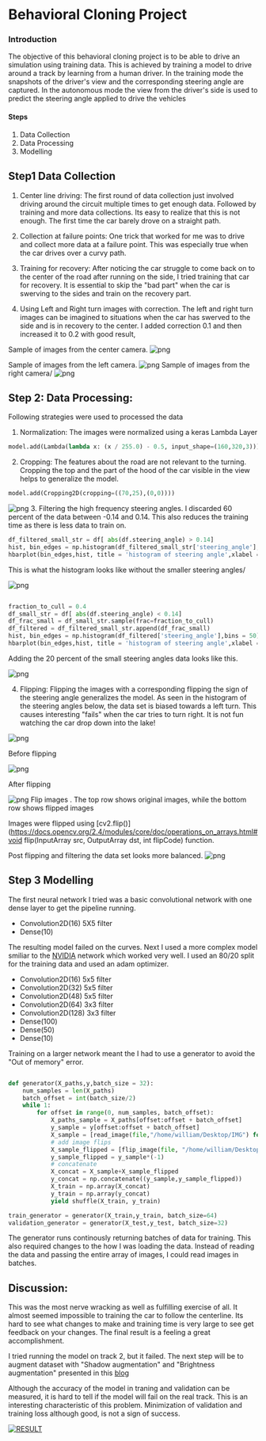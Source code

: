 
# Behavioral Cloning Project


###  Introduction 

The objective of this behavioral cloning project is to be able to drive an simulation using training data. This is achieved by training a model to drive around a track by learning from a human driver. In the training mode the snapshots of the driver's view and the corresponding steering angle are captured. In the autonomous mode the view from the driver's side is used to predict the steering angle applied to drive the vehicles 



#### Steps
1. Data Collection
2. Data Processing 
3. Modelling 


## Step1 Data Collection 
1. Center line driving: The first round of data collection just involved driving around the circuit multiple times to get enough data. Followed by training and more data collections. Its easy to realize that this is not enough. The first time the car barely drove on a straight path. 

2. Collection at failure points: One trick  that worked for me was to drive and collect more data at a failure point. This was especially true when the car drives over a curvy path.

3. Training for recovery: After noticing the car struggle to come back on to the center of the road after running on the side, I tried training that car for recovery. It is essential to skip the "bad part" when the car is swerving to the sides and train on the recovery part. 

4. Using Left and Right turn images with correction. The left and right turn images can be imagined to situations when the car has swerved to the side and is in recovery to the center. I added correction 0.1 and then increased it to 0.2 with good result,

Sample of images from the center camera.
![png](images/output_11_0.png)

Sample of images from the left camera.
![png](images/output_12_0.png)
Sample of images from the right camera/
![png](images/output_13_0.png)

## Step 2: Data Processing: 
Following strategies were used to processed the data
1. Normalization: The images were normalized using a keras Lambda Layer
```python
model.add(Lambda(lambda x: (x / 255.0) - 0.5, input_shape=(160,320,3)))
```
2. Cropping: The features about the road are not relevant to the turning. Cropping the top and the part of the hood of the car visible in the view helps to generalize the model. 
```python
model.add(Cropping2D(cropping=((70,25),(0,0))))
```


![png](images/output_16_0.png)
3. Filtering the high frequency steering angles. I discarded 60 percent of the data between -0.14 and 0.14. This also reduces the training time as there is less data to train on.


```python
df_filtered_small_str = df[ abs(df.steering_angle) > 0.14]
hist, bin_edges = np.histogram(df_filtered_small_str['steering_angle'],bins = 50)
hbarplot(bin_edges,hist, title = 'histogram of steering angle',xlabel = 'freq',ylabel='steering angle',xsize = 5,ysize =20)

```
This is what the histogram looks like without the smaller steering angles/

![png](images/output_18_0.png)



```python

fraction_to_cull = 0.4
df_small_str = df[ abs(df.steering_angle) < 0.14]
df_frac_small = df_small_str.sample(frac=fraction_to_cull)
df_filtered = df_filtered_small_str.append(df_frac_small)
hist, bin_edges = np.histogram(df_filtered['steering_angle'],bins = 50)
hbarplot(bin_edges,hist, title = 'histogram of steering angle',xlabel = 'freq',ylabel='steering angle',xsize = 5,ysize =20)

```
Adding the 20 percent of the small steering angles data looks like this. 

![png](images/output_19_0.png)

4. Flipping: Flipping the images with a corresponding flipping the sign of the steering angle generalizes the model. As seen in the histogram of the steering angles below, the data set is biased towards a left turn. This causes interesting "fails" when the car tries to turn right. It is not fun watching the car drop down into the lake!

![png](images/fail.png)

 Before  flipping 

![png](images/output_21_0.png)

After flipping 

![png](images/output_22_0.png) 
Flip images . The top row shows original images, while the bottom row shows flipped images 



Images were flipped using   [cv2.flip()](https://docs.opencv.org/2.4/modules/core/doc/operations_on_arrays.html#void flip(InputArray src, OutputArray dst, int flipCode) function.

Post flipping and filtering the data set looks more balanced. 
![png](images/output_25_0.png)


## Step 3 Modelling
The first neural network I tried was a basic convolutional network with one dense layer to get the pipeline running.

* Convolution2D(16) 5X5 filter
* Dense(10)

The resulting model failed on the curves. 
Next I used a more complex model smiliar to the [NVIDIA](https://images.nvidia.com/content/tegra/automotive/images/2016/solutions/pdf/end-to-end-dl-using-px.pdf) network which worked very well. I used an 80/20 split for the training data and used an adam optimizer. 

* Convolution2D(16) 5x5 filter 
* Convolution2D(32) 5x5 filter 
* Convolution2D(48) 5x5 filter
* Convolution2D(64) 3x3 filter 
* Convolution2D(128) 3x3 filter 
* Dense(100)
* Dense(50)
* Dense(10)

Training on a larger network meant the I had to use a generator to avoid the "Out of memory" error. 


```python

def generator(X_paths,y,batch_size = 32):
    num_samples = len(X_paths)
    batch_offset = int(batch_size/2)
    while 1:
        for offset in range(0, num_samples, batch_offset):
            X_paths_sample = X_paths[offset:offset + batch_offset]
            y_sample = y[offset:offset + batch_offset]
            X_sample = [read_image(file,"/home/william/Desktop/IMG") for file in X_paths_sample]
            # add image flips
            X_sample_flipped = [flip_image(file, "/home/william/Desktop/IMG") for file in X_paths_sample]
            y_sample_flipped = y_sample*(-1)
            # concatenate
            X_concat = X_sample+X_sample_flipped
            y_concat = np.concatenate((y_sample,y_sample_flipped))
            X_train = np.array(X_concat)
            y_train = np.array(y_concat)
            yield shuffle(X_train, y_train)

train_generator = generator(X_train,y_train, batch_size=64)
validation_generator = generator(X_test,y_test, batch_size=32)

```
The generator runs continously returning batches of data for training. This also required changes to the how I was loading the data. Instead of reading the data and passing the entire array of images, I could read images in batches. 


## Discussion:
This was the most nerve wracking as well as fulfilling exercise of all. It almost seemed impossible to training the car to follow the centerline. Its hard to see what changes to make and training time is very large to see get feedback on your changes. The final result is 
a feeling a great accomplishment.

I tried running the model on track 2, but it failed. The next step will be to augment dataset with "Shadow augmentation" and  "Brightness augmentation" presented in this [blog](https://chatbotslife.com/using-augmentation-to-mimic-human-driving-496b569760a9)

Although the accuracy of  the model in traning and validation can be measured, it is hard to tell if the model will fail on the real track. This is an interesting characteristic of this problem. Minimization of validation and training loss although good, is not a sign of success. 

[![RESULT](https://img.youtube.com/vi/qkYZLsq2QAc/0.jpg)](https://www.youtube.com/watch?v=qkYZLsq2QAc "Result")

